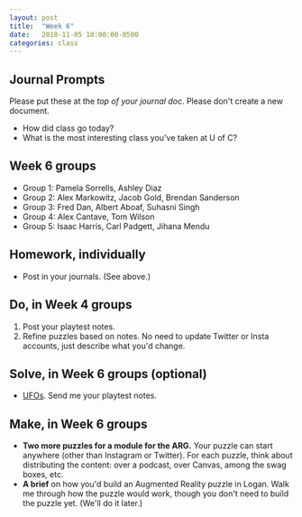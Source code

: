 ```yaml
---
layout: post
title:  "Week 6"
date:   2018-11-05 18:00:00-0500
categories: class
---
```


## Journal Prompts

Please put these at the *top of your journal doc*. Please don't create a new document.

- How did class go today?
- What is the most interesting class you've taken at U of C?

## Week 6 groups

* Group 1: Pamela Sorrells, Ashley Diaz
* Group 2: Alex Markowitz, Jacob Gold, Brendan Sanderson
* Group 3: Fred Dan, Albert Aboaf, Suhasni Singh
* Group 4: Alex Cantave, Tom Wilson
* Group 5: Isaac Harris, Carl Padgett, Jihana Mendu

## Homework, individually

* Post in your journals. (See above.)

## Do, in Week 4 groups

1. Post your playtest notes.
2. Refine puzzles based on notes. No need to update Twitter or Insta accounts, just describe what you'd change.

## Solve, in Week 6 groups (optional)

* [UFOs](/pdf/ufos.pdf). Send me your playtest notes.

## Make, in Week 6 groups

* **Two more puzzles for a module for the ARG.** Your puzzle can start anywhere (other than Instagram or Twitter). For each puzzle, think about distributing the content: over a podcast, over Canvas, among the swag boxes, etc.
* **A brief** on how you'd build an Augmented Reality puzzle in Logan. Walk me through how the puzzle would work, though you don't need to build the puzzle yet. (We'll do it later.)
